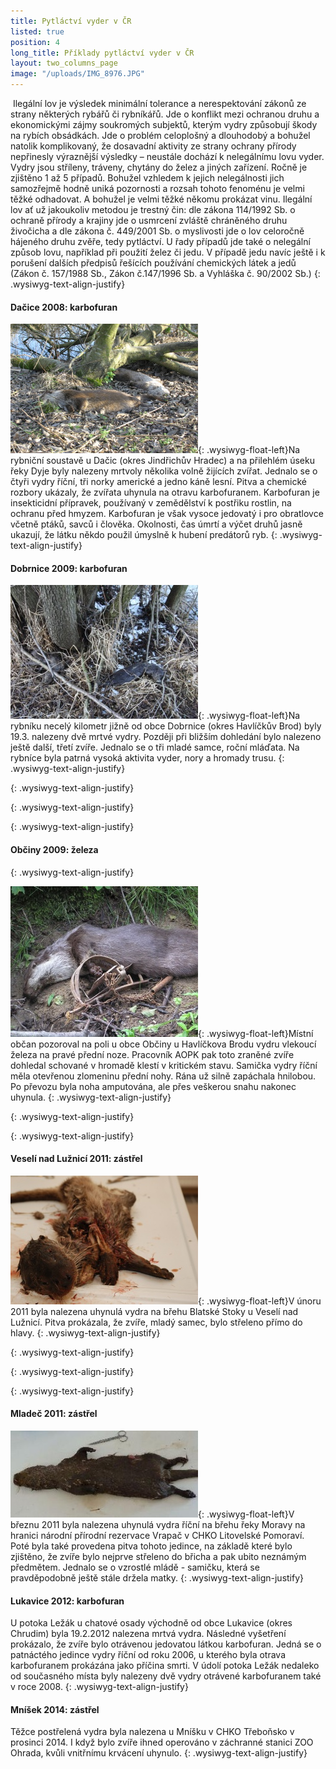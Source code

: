 ```yaml
---
title: Pytláctví vyder v ČR
listed: true
position: 4
long_title: Příklady pytláctví vyder v ČR
layout: two_columns_page
image: "/uploads/IMG_8976.JPG"
---
```

 Ilegální lov je výsledek minimální tolerance a nerespektování zákonů ze
strany některých rybářů či rybníkářů. Jde o konflikt mezi ochranou druhu
a ekonomickými zájmy soukromých subjektů, kterým vydry způsobují škody
na rybích obsádkách. Jde o problém celoplošný a dlouhodobý a bohužel
natolik komplikovaný, že dosavadní aktivity ze strany ochrany přírody
nepřinesly výraznější výsledky – neustále dochází k nelegálnímu lovu
vyder. Vydry jsou stříleny, tráveny, chytány do želez a jiných zařízení.
Ročně je zjištěno 1 až 5 případů. Bohužel vzhledem k jejich nelegálnosti
jich samozřejmě hodně uniká pozornosti a rozsah tohoto fenoménu je velmi
těžké odhadovat. A bohužel je velmi těžké někomu prokázat vinu. Ilegální
lov ať už jakoukoliv metodou je trestný čin: dle zákona 114/1992 Sb. o
ochraně přírody a krajiny jde o usmrcení zvláště chráněného druhu
živočicha a dle zákona č. 449/2001 Sb. o myslivosti jde o lov celoročně
hájeného druhu zvěře, tedy pytláctví. U řady případů jde také o
nelegální způsob lovu, například při použití želez či jedu. V případě
jedu navíc ještě i k porušení dalších předpisů řešících používání
chemických látek a jedů (Zákon č. 157/1988 Sb., Zákon č.147/1996 Sb. a
Vyhláška č. 90/2002 Sb.)
{: .wysiwyg-text-align-justify}



#### Dačice 2008: karbofuran

![](/uploads/KP_Dacice.JPG){: .wysiwyg-float-left}Na rybniční soustavě u
Dačic (okres Jindřichův Hradec) a na přilehlém úseku řeky Dyje byly
nalezeny mrtvoly několika volně žijících zvířat. Jednalo se o čtyři
vydry říční, tři norky americké a jedno káně lesní. Pitva a chemické
rozbory ukázaly, že zvířata uhynula na otravu karbofuranem. Karbofuran
je insekticidní přípravek, používaný v zemědělství k postřiku rostlin,
na ochranu před hmyzem. Karbofuran je však vysoce jedovatý i pro
obratlovce včetně ptáků, savců i člověka. Okolnosti, čas úmrtí a výčet
druhů jasně ukazují, že látku někdo použil úmyslně k hubení predátorů
ryb.
{: .wysiwyg-text-align-justify}

#### Dobrnice 2009: karbofuran

![](/uploads/Hlav___otrava_Dobrnice2009.jpg){: .wysiwyg-float-left}Na
rybníku necelý kilometr jižně od obce Dobrnice (okres Havlíčkův Brod)
byly 19.3. nalezeny dvě mrtvé vydry. Později při bližším dohledání bylo
nalezeno ještě další, třetí zvíře. Jednalo se o tři mladé samce, roční
mláďata. Na rybníce byla patrná vysoká aktivita vyder, nory a hromady
trusu.
{: .wysiwyg-text-align-justify}


{: .wysiwyg-text-align-justify}


{: .wysiwyg-text-align-justify}


{: .wysiwyg-text-align-justify}

#### Občiny 2009: železa  
 
{: .wysiwyg-text-align-justify}

![](/uploads/Hlav____eleza_Ob_inyHB_3.jpg){: .wysiwyg-float-left}Místní
občan pozoroval na poli u obce Občiny u Havlíčkova Brodu vydru vlekoucí
železa na pravé přední noze. Pracovník AOPK pak toto zraněné zvíře
dohledal schované v hromadě klestí v kritickém stavu. Samička vydry
říční měla otevřenou zlomeninu přední nohy. Rána už silně zapáchala
hnilobou. Po převozu byla noha amputována, ale přes veškerou snahu
nakonec uhynula.
{: .wysiwyg-text-align-justify}


{: .wysiwyg-text-align-justify}


{: .wysiwyg-text-align-justify}

#### Veselí nad Lužnicí 2011: zástřel

![](/uploads/DSC_0012_Veseli_n_Luz_24_2_2011_c355.JPG){:
.wysiwyg-float-left}V únoru 2011 byla nalezena uhynulá vydra na břehu
Blatské Stoky u Veselí nad Lužnicí. Pitva prokázala, že zvíře, mladý
samec, bylo střeleno přímo do hlavy.
{: .wysiwyg-text-align-justify}


{: .wysiwyg-text-align-justify}


{: .wysiwyg-text-align-justify}


{: .wysiwyg-text-align-justify}

#### Mladeč 2011: zástřel

![](/uploads/s320_p1030460_mladec_28_3_2011_VB.jpg){:
.wysiwyg-float-left}V březnu 2011 byla nalezena uhynulá vydra říční na
břehu řeky Moravy na hranici národní přírodní rezervace Vrapač v CHKO
Litovelské Pomoraví. Poté byla také provedena pitva tohoto jedince, na
základě které bylo zjištěno, že zvíře bylo nejprve střeleno do břicha a
pak ubito neznámým předmětem. Jednalo se o vzrostlé mládě - samičku,
která se pravděpodobně ještě stále držela matky.
{: .wysiwyg-text-align-justify}

#### Lukavice 2012: karbofuran

U potoka Ležák u chatové osady východně od obce Lukavice (okres Chrudim)
byla 19.2.2012 nalezena mrtvá vydra. Následné vyšetření prokázalo, že
zvíře bylo otrávenou jedovatou látkou karbofuran. Jedná se o patnáctého
jedince vydry říční od roku 2006, u kterého byla otrava karbofuranem
prokázána jako příčina smrti. V údolí potoka Ležák nedaleko od
současného místa byly nalezeny dvě vydry otrávené karbofuranem také v
roce 2008.
{: .wysiwyg-text-align-justify}

#### Mníšek 2014: zástřel

Těžce postřelená vydra byla nalezena u Mníšku v CHKO Třeboňsko v
prosinci 2014. I když bylo zvíře ihned operováno v záchranné stanici ZOO
Ohrada, kvůli vnitřnímu krvácení uhynulo.
{: .wysiwyg-text-align-justify}
